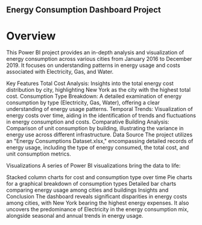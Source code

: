 

## Energy Consumption Dashboard Project
# Overview
This Power BI project provides an in-depth analysis and visualization of energy consumption across various cities from January 2016 to December 2019. It focuses on understanding patterns in energy usage and costs associated with Electricity, Gas, and Water.

Key Features
Total Cost Analysis: Insights into the total energy cost distribution by city, highlighting New York as the city with the highest total cost.
Consumption Type Breakdown: A detailed examination of energy consumption by type (Electricity, Gas, Water), offering a clear understanding of energy usage patterns.
Temporal Trends: Visualization of energy costs over time, aiding in the identification of trends and fluctuations in energy consumption and costs.
Comparative Building Analysis: Comparison of unit consumption by building, illustrating the variance in energy use across different infrastructure.
Data Source
The project utilizes an "Energy Consumptions Dataset.xlsx," encompassing detailed records of energy usage, including the type of energy consumed, the total cost, and unit consumption metrics.

Visualizations
A series of Power BI visualizations bring the data to life:

Stacked column charts for cost and consumption type over time
Pie charts for a graphical breakdown of consumption types
Detailed bar charts comparing energy usage among cities and buildings
Insights and Conclusion
The dashboard reveals significant disparities in energy costs among cities, with New York bearing the highest energy expenses. It also uncovers the predominance of Electricity in the energy consumption mix, alongside seasonal and annual trends in energy usage.
